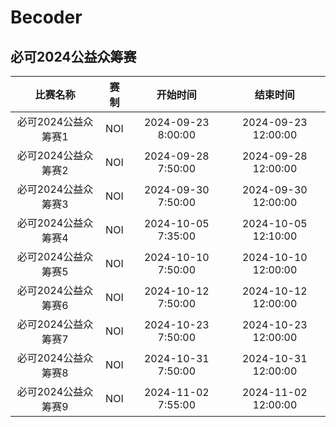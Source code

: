 # Becoder

## 必可2024公益众筹赛

| 比赛名称 | 赛制 | 开始时间 | 结束时间 |
| :---: | :---: | :---: | :---: |
| 必可2024公益众筹赛1 | NOI | 2024-09-23 8:00:00 | 2024-09-23 12:00:00 |
| 必可2024公益众筹赛2 | NOI | 2024-09-28 7:50:00 | 2024-09-28 12:00:00 |
| 必可2024公益众筹赛3 | NOI | 2024-09-30 7:50:00 | 2024-09-30 12:00:00 |
| 必可2024公益众筹赛4 | NOI | 2024-10-05 7:35:00 | 2024-10-05 12:10:00 |
| 必可2024公益众筹赛5 | NOI | 2024-10-10 7:50:00 | 2024-10-10 12:00:00 |
| 必可2024公益众筹赛6 | NOI | 2024-10-12 7:50:00 | 2024-10-12 12:00:00 |
| 必可2024公益众筹赛7 | NOI | 2024-10-23 7:50:00 | 2024-10-23 12:00:00 |
| 必可2024公益众筹赛8 | NOI | 2024-10-31 7:50:00 | 2024-10-31 12:00:00 |
| 必可2024公益众筹赛9 | NOI | 2024-11-02 7:55:00 | 2024-11-02 12:00:00 |
